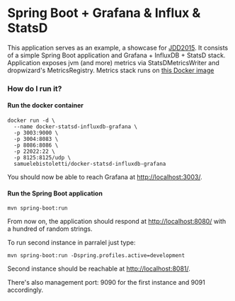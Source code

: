 # Spring Boot + Grafana & Influx & StatsD

This application serves as an example, a showcase for [JDD2015](http://15.jdd.org.pl/). It consists of a simple Spring Boot application and Grafana + InfluxDB + StatsD stack. Application exposes jvm (and more) metrics via StatsDMetricsWriter and dropwizard's MetricsRegistry. Metrics stack runs on [this Docker image](https://hub.docker.com/r/samuelebistoletti/docker-statsd-influxdb-grafana/)

### How do I run it?

#### Run the docker container

```
docker run -d \
  --name docker-statsd-influxdb-grafana \
  -p 3003:9000 \
  -p 3004:8083 \
  -p 8086:8086 \
  -p 22022:22 \
  -p 8125:8125/udp \
  samuelebistoletti/docker-statsd-influxdb-grafana
```

You should now be able to reach Grafana at [http://localhost:3003/](http://localhost:3003/).

#### Run the Spring Boot application

`mvn spring-boot:run`

From now on, the application should respond at [http://localhost:8080/](http://localhost:8080/) with a hundred of random strings.

To run second instance in parralel just type:

`mvn spring-boot:run -Dspring.profiles.active=development`

Second instance should be reachable at [http://localhost:8081/](http://localhost:8081/).

There's also management port: 9090 for the first instance and 9091 accordingly.
